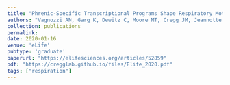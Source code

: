 ```yaml
---
title: "Phrenic-Specific Transcriptional Programs Shape Respiratory Motor Output"
authors: "Vagnozzi AN, Garg K, Dewitz C, Moore MT, Cregg JM, Jeannotte L, Zampieri N, Landmesser LT, Philippidou P"
collection: publications
permalink:
date: 2020-01-16
venue: 'eLife'
pubtype: 'graduate'
paperurl: "https://elifesciences.org/articles/52859"
pdf: "https://cregglab.github.io/files/Elife_2020.pdf"
tags: ["respiration"]
---
```

